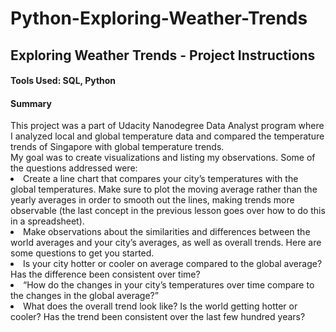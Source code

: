 # Python-Exploring-Weather-Trends

<h2>Exploring Weather Trends - Project Instructions </h2
 <br> <h4>Tools Used: SQL, Python </h4>
<h4>Summary</h4>
This project was a part of Udacity Nanodegree Data Analyst program where I analyzed local and global temperature data and compared the temperature trends of Singapore with global temperature trends.
<br>My goal was to create visualizations and listing my observations.
Some of the questions addressed were:
<br>
<li>Create a line chart that compares your city’s temperatures with the global temperatures. Make sure to plot the moving average rather than the yearly averages in order to smooth out the lines, making trends more observable (the last concept in the previous lesson goes over how to do this in a spreadsheet).
<li>Make observations about the similarities and differences between the world averages and your city’s averages, as well as overall trends. Here are some questions to get you started.
<li>Is your city hotter or cooler on average compared to the global average? Has the difference been consistent over time?
<li>“How do the changes in your city’s temperatures over time compare to the changes in the global average?”
<li>What does the overall trend look like? Is the world getting hotter or cooler? Has the trend been consistent over the last few hundred years?
